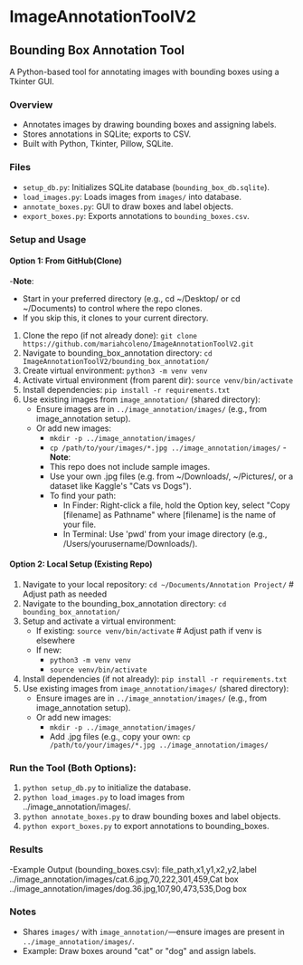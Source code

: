 # ImageAnnotationToolV2 
## Bounding Box Annotation Tool
A Python-based tool for annotating images with bounding boxes using a Tkinter GUI.

### Overview
- Annotates images by drawing bounding boxes and assigning labels.
- Stores annotations in SQLite; exports to CSV.
- Built with Python, Tkinter, Pillow, SQLite.

### Files
- `setup_db.py`: Initializes SQLite database (`bounding_box_db.sqlite`).
- `load_images.py`: Loads images from `images/` into database.
- `annotate_boxes.py`: GUI to draw boxes and label objects.
- `export_boxes.py`: Exports annotations to `bounding_boxes.csv`.

### Setup and Usage 
#### Option 1: From GitHub(Clone)
-**Note**:
 - Start in your preferred directory (e.g., cd ~/Desktop/ or cd ~/Documents) to control where the repo clones.
 - If you skip this, it clones to your current directory.
1. Clone the repo (if not already done): `git clone https://github.com/mariahcoleno/ImageAnnotationToolV2.git`                                      
2. Navigate to bounding_box_annotation directory: `cd ImageAnnotationToolV2/bounding_box_annotation/`
3. Create virtual environment: `python3 -m venv venv`
4. Activate virtual environment (from parent dir): `source venv/bin/activate`
5. Install dependencies: `pip install -r requirements.txt`
6. Use existing images from `image_annotation/` (shared directory):
   - Ensure images are in `../image_annotation/images/` (e.g., from image_annotation setup).
   - Or add new images:  
     - `mkdir -p ../image_annotation/images/`
     - `cp /path/to/your/images/*.jpg ../image_annotation/images/`
     -**Note**:
      - This repo does not include sample images.
      - Use your own .jpg files (e.g. from ~/Downloads/, ~/Pictures/, or a dataset like Kaggle's "Cats vs Dogs").
      - To find your path:
        - In Finder: Right-click a file, hold the Option key, select "Copy [filename] as Pathname" where [filename] is the name of your file.
        - In Terminal: Use 'pwd' from your image directory (e.g., /Users/yourusername/Downloads/).
#### Option 2: Local Setup (Existing Repo)
1. Navigate to your local repository: `cd ~/Documents/Annotation Project/` # Adjust path as needed
2. Navigate to the bounding_box_annotation directory: `cd bounding_box_annotation/`
3. Setup and activate a virtual environment:
   - If existing: `source venv/bin/activate` # Adjust path if venv is elsewhere
   - If new: 
     - `python3 -m venv venv`
     - `source venv/bin/activate`
4. Install dependencies (if not already): `pip install -r requirements.txt`
5. Use existing images from `image_annotation/images/` (shared directory):
   - Ensure images are in `../image_annotation/images/` (e.g., from image_annotation setup).
   - Or add new images:
     - `mkdir -p ../image_annotation/images/`
     - Add .jpg files (e.g., copy your own: `cp /path/to/your/images/*.jpg ../image_annotation/images/`

### Run the Tool (Both Options):
1. `python setup_db.py` to initialize the database.
2. `python load_images.py` to load images from ../image_annotation/images/.
3. `python annotate_boxes.py` to draw bounding boxes and label objects.
4. `python export_boxes.py` to export annotations to bounding_boxes.

### Results
-Example Output (bounding_boxes.csv):
 file_path,x1,y1,x2,y2,label
 ../image_annotation/images/cat.6.jpg,70,222,301,459,Cat box
 ../image_annotation/images/dog.36.jpg,107,90,473,535,Dog box 

### Notes
- Shares `images/` with `image_annotation/`—ensure images are present in `../image_annotation/images/`.
- Example: Draw boxes around "cat" or "dog" and assign labels.

